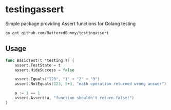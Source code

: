 # testingassert

Simple package providing Assert functions for Golang testing

```
go get github.com/BatteredBunny/testingassert
```

## Usage

```go
func BasicTest(t *testing.T) {
    assert.TestState = t
    assert.HideSuccess = false

	assert.Equals("123", "1" + "2" + "3")
    assert.NotEquals(123, 5+3, "math operation returned wrong answer")

    a := 1 == 1
    assert.Assert(a, "function shouldn't return false!")
}
```
